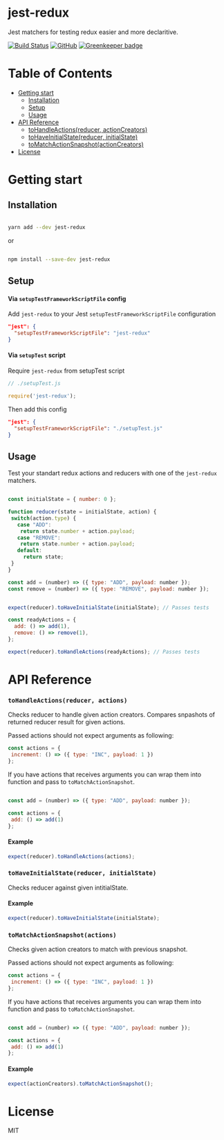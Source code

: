 # jest-redux

Jest matchers for testing redux easier and more declaritive.

[![Build Status](https://travis-ci.com/doniyor2109/jest-redux.svg?branch=master)](https://travis-ci.com/doniyor2109/jest-redux)
[![GitHub](https://img.shields.io/github/license/mashape/apistatus.svg)](https://github.com/doniyor2109/jest-redux/blob/master/LICENSE) [![Greenkeeper badge](https://badges.greenkeeper.io/doniyor2109/jest-redux.svg)](https://greenkeeper.io/)

# Table of Contents

 - [Getting start](#getting-start)
    - [Installation](#installation)
    - [Setup](#setup)
    - [Usage](#usage)
 - [API Reference](#api-reference)
    - [toHandleActions(reducer, actionCreators)](#tohandleactionsreducer-actioncreators)
    - [toHaveInitialState(reducer, initialState)](#tohaveinitialstatereducer-initialstate)
    - [toMatchActionSnapshot(actionCreators)](#tomatchactionsnapshotactioncreators)
 - [License](#license)

# Getting start

## Installation

```bash

yarn add --dev jest-redux

```

or

```bash

npm install --save-dev jest-redux

```

## Setup

#### Via `setupTestFrameworkScriptFile` config

Add `jest-redux` to your Jest `setupTestFrameworkScriptFile` configuration

```json
"jest": {
  "setupTestFrameworkScriptFile": "jest-redux"
}
```

#### Via `setupTest` script

Require `jest-redux` from setupTest script

```js
// ./setupTest.js

require('jest-redux');
```

Then add this config

```json
"jest": {
  "setupTestFrameworkScriptFile": "./setupTest.js"
}
```

## Usage

Test your standart redux actions and reducers with one of the `jest-redux` matchers.

```js

const initialState = { number: 0 };

function reducer(state = initialState, action) {
 switch(action.type) {
   case "ADD":
    return state.number + action.payload;
   case "REMOVE":
    return state.number + action.payload;
   default:
     return state;
 }
}

const add = (number) => ({ type: "ADD", payload: number });
const remove = (number) => ({ type: "REMOVE", payload: number });


expect(reducer).toHaveInitialState(initialState); // Passes tests

const readyActions = {
  add: () => add(1),
  remove: () => remove(1),
};

expect(reducer).toHandleActions(readyActions); // Passes tests
```

# API Reference

### `toHandleActions(reducer, actions)`

Checks reducer to handle given action creators. Compares snpashots of returned reducer result for given actions.

Passed actions should not expect arguments as following:

```js
const actions = {
 increment: () => ({ type: "INC", payload: 1 })
};
```

If you have actions that receives arguments you can wrap them into function and pass to `toMatchActionSnapshot`.

```js

const add = (number) => ({ type: "ADD", payload: number });

const actions = {
 add: () => add(1)
};
```


#### Example

```js
expect(reducer).toHandleActions(actions);
```

### `toHaveInitialState(reducer, initialState)`

Checks reducer against given intitialState.

#### Example

```js
expect(reducer).toHaveInitialState(initialState);
```

### `toMatchActionSnapshot(actions)`

Checks given action creators to match with previous snapshot. 

Passed actions should not expect arguments as following:

```js
const actions = {
 increment: () => ({ type: "INC", payload: 1 })
};
```

If you have actions that receives arguments you can wrap them into function and pass to `toMatchActionSnapshot`.

```js

const add = (number) => ({ type: "ADD", payload: number });

const actions = {
 add: () => add(1)
};
```

#### Example

```js
expect(actionCreators).toMatchActionSnapshot();
```

# License

MIT

